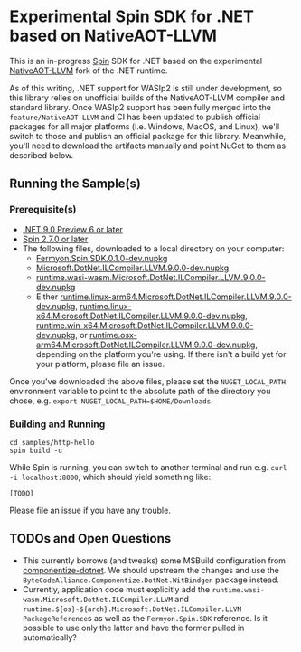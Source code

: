 # Experimental Spin SDK for .NET based on NativeAOT-LLVM

This is an in-progress [Spin](https://github.com/fermyon/spin) SDK for .NET
based on the experimental
[NativeAOT-LLVM](https://github.com/dotnet/runtimelab/tree/feature/NativeAOT-LLVM)
fork of the .NET runtime.

As of this writing, .NET support for WASIp2 is still under development, so this
library relies on unofficial builds of the NativeAOT-LLVM compiler and standard
library.  Once WASIp2 support has been fully merged into the
`feature/NativeAOT-LLVM` and CI has been updated to publish official packages
for all major platforms (i.e. Windows, MacOS, and Linux), we'll switch to those
and publish an official package for this library.  Meanwhile, you'll need to
download the artifacts manually and point NuGet to them as described below.

## Running the Sample(s)

### Prerequisite(s)

- [.NET 9.0 Preview 6 or later](https://dotnet.microsoft.com/en-us/download/dotnet/9.0)
- [Spin 2.7.0 or later](https://github.com/fermyon/spin/releases/tag/v2.7.0)
- The following files, downloaded to a local directory on your computer:
    - [Fermyon.Spin.SDK.0.1.0-dev.nupkg](https://github.com/dicej/spin-dotnet-sdk/releases/download/canary/Fermyon.Spin.SDK.0.1.0-dev.nupkg)
    - [Microsoft.DotNet.ILCompiler.LLVM.9.0.0-dev.nupkg](https://github.com/dicej/spin-dotnet-sdk/releases/download/canary/Microsoft.DotNet.ILCompiler.LLVM.9.0.0-dev.nupkg)
    - [runtime.wasi-wasm.Microsoft.DotNet.ILCompiler.LLVM.9.0.0-dev.nupkg](https://github.com/dicej/spin-dotnet-sdk/releases/download/canary/runtime.wasi-wasm.Microsoft.DotNet.ILCompiler.LLVM.9.0.0-dev.nupkg)
    - Either [runtime.linux-arm64.Microsoft.DotNet.ILCompiler.LLVM.9.0.0-dev.nupkg](https://github.com/dicej/spin-dotnet-sdk/releases/download/canary/runtime.linux-arm64.Microsoft.DotNet.ILCompiler.LLVM.9.0.0-dev.nupkg), [runtime.linux-x64.Microsoft.DotNet.ILCompiler.LLVM.9.0.0-dev.nupkg](https://github.com/dicej/spin-dotnet-sdk/releases/download/canary/runtime.linux-x64.Microsoft.DotNet.ILCompiler.LLVM.9.0.0-dev.nupkg), [runtime.win-x64.Microsoft.DotNet.ILCompiler.LLVM.9.0.0-dev.nupkg](https://github.com/dicej/spin-dotnet-sdk/releases/download/canary/runtime.win-arm64.Microsoft.DotNet.ILCompiler.LLVM.9.0.0-dev.nupkg), or [runtime.osx-arm64.Microsoft.DotNet.ILCompiler.LLVM.9.0.0-dev.nupkg](https://github.com/dicej/spin-dotnet-sdk/releases/download/canary/runtime.osx-arm64.Microsoft.DotNet.ILCompiler.LLVM.9.0.0-dev.nupkg), depending on the platform you're using.  If there isn't a build yet for your platform, please file an issue.

Once you've downloaded the above files, please set the `NUGET_LOCAL_PATH`
environment variable to point to the absolute path of the directory you chose,
e.g. `export NUGET_LOCAL_PATH=$HOME/Downloads`.

### Building and Running

```
cd samples/http-hello
spin build -u
```

While Spin is running, you can switch to another terminal and run e.g. `curl -i
localhost:8000`, which should yield something like:

```
[TODO]
```

Please file an issue if you have any trouble.

## TODOs and Open Questions

- This currently borrows (and tweaks) some MSBuild configuration from [componentize-dotnet](https://github.com/bytecodealliance/componentize-dotnet).  We should upstream the changes and use the `ByteCodeAlliance.Componentize.DotNet.WitBindgen` package instead.
- Currently, application code must explicitly add the `runtime.wasi-wasm.Microsoft.DotNet.ILCompiler.LLVM` and `runtime.${os}-${arch}.Microsoft.DotNet.ILCompiler.LLVM` `PackageReference`s as well as the `Fermyon.Spin.SDK` reference.  Is it possible to use only the latter and have the former pulled in automatically?
